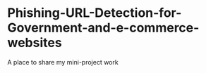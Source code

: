 # Phishing-URL-Detection-for-Government-and-e-commerce-websites
A place to share my mini-project work

